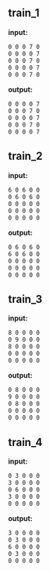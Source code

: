 
## train_1

**input:**
```
0 0 0 7 0
0 0 0 0 7
0 0 0 7 0
0 0 0 0 7
0 0 0 7 0
```


**output:**
```
0 0 0 0 7
0 0 0 7 0
0 0 0 0 7
0 0 0 7 0
0 0 0 0 7
```


## train_2

**input:**
```
6 0 6 0 0
0 6 0 6 0
0 0 0 0 0
0 0 0 0 0
0 0 0 0 0
```


**output:**
```
0 6 0 6 0
6 0 6 0 0
0 0 0 0 0
0 0 0 0 0
0 0 0 0 0
```


## train_3

**input:**
```
8 0 0 0 0
0 9 0 0 0
8 0 0 0 0
0 0 0 0 0
0 0 0 0 0
```


**output:**
```
0 8 0 0 0
9 0 0 0 0
0 8 0 0 0
0 0 0 0 0
0 0 0 0 0
```


## train_4

**input:**
```
0 3 0 0 0
3 0 0 0 0
0 6 0 0 0
3 0 0 0 0
0 0 0 0 0
```


**output:**
```
3 0 0 0 0
0 3 0 0 0
6 0 0 0 0
0 3 0 0 0
0 0 0 0 0
```

